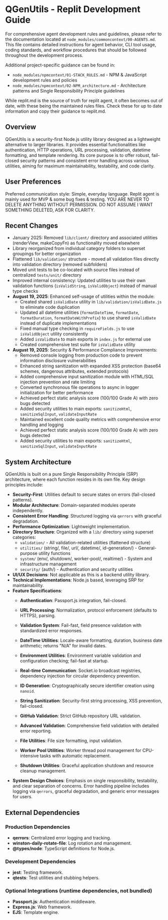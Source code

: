 # QGenUtils - Replit Development Guide

<!--AI Can write above this line-->

<!--┌── 🚫 PROTECTED: DO NOT EDIT (READ ONLY) BELOW THIS LINE-->
For comprehensive agent development rules and guidelines, please refer to the documentation 
located at `node_modules/commoncontext/00-AGENTS.md`. This file contains detailed instructions 
for agent behavior, CLI tool usage, coding standards, and workflow procedures that should be followed 
throughout the development process.

Additional project-specific guidance can be found in:
- `node_modules/npmcontext/01-STACK_RULES.md` - NPM & JavaScript development rules and policies
- `node_modules/npmcontext/02-NPM_architecture.md` - Architecture patterns and Single Responsibility Principle guidelines

While replit.md is the source of truth for replit agent, it often becomes out of date, 
with these being the maintained rules files. Check these for up to date information and 
copy their guidance to replit.md.
<!--└── END PROTECTED RANGE 🚫-->

<!--AI Can write from here on below-->

## Overview
QGenUtils is a security-first Node.js utility library designed as a lightweight alternative to larger libraries. It provides essential functionalities like authentication, HTTP operations, URL processing, validation, datetime formatting, and template rendering. Its core purpose is to offer robust, fail-closed security patterns and consistent error handling across various utilities, aiming for maximum maintainability, testability, and code clarity.

## User Preferences
Preferred communication style: Simple, everyday language.
Replit agent is mainly used for MVP & some bug fixes & testing.
YOU ARE NEVER TO DELETE ANYTHING WITHOUT PERMISSION. DO NOT ASSUME I WANT SOMETHING DELETED, ASK FOR CLARITY.

## Recent Changes
- January 2025: Removed `lib/client/` directory and associated utilities (renderView, makeCopyFn) as functionality moved elsewhere
- Library reorganized from individual category folders to superset groupings for better organization
- Flattened `lib/validation/` structure - moved all validation files directly into validation directory (removed subfolders)
- Moved unit tests to be co-located with source files instead of centralized `tests/unit/` directory
- Improved internal consistency: Updated utilities to use their own validation functions (`isValidString`, `isValidObject`) instead of manual type checks
- **August 19, 2025**: Enhanced self-usage of utilities within the module:
  - Created shared `isValidDate` utility in `lib/validation/isValidDate.js` to eliminate code duplication
  - Updated all datetime utilities (`formatDateTime`, `formatDate`, `formatDuration`, `formatDateWithPrefix`) to use shared `isValidDate` instead of duplicate implementations
  - Fixed manual type checking in `requireFields.js` to use `isValidObject` utility consistently
  - Added `isValidDate` to main exports in `index.js` for external use
  - Created comprehensive test suite for `isValidDate` utility
- **August 19, 2025**: Security & Performance Compliance Improvements:
  - Removed console logging from production code to prevent information disclosure vulnerabilities
  - Enhanced string sanitization with expanded XSS protection (base64 schemes, dangerous attributes, extended protocols)
  - Added comprehensive input sanitization module with HTML/SQL injection prevention and rate limiting
  - Converted synchronous file operations to async in logger initialization for better performance
  - Achieved perfect static analysis score (100/100 Grade A) with zero bugs detected
  - Added security utilities to main exports: `sanitizeHtml`, `sanitizeSqlInput`, `validateInputRate`
  - Maintained excellent code quality metrics with comprehensive error handling and logging
  - Achieved perfect static analysis score (100/100 Grade A) with zero bugs detected
  - Added security utilities to main exports: `sanitizeHtml`, `sanitizeSqlInput`, `validateInputRate`

## System Architecture
QGenUtils is built on a pure Single Responsibility Principle (SRP) architecture, where each function resides in its own file. Key design principles include:
- **Security-First**: Utilities default to secure states on errors (fail-closed patterns).
- **Modular Architecture**: Domain-separated modules operate independently.
- **Consistent Error Handling**: Structured logging via `qerrors` with graceful degradation.
- **Performance Optimization**: Lightweight implementation.
- **Directory Structure**: Organized with a `lib/` directory using superset categories:
  - `validation/` - All validation-related utilities (flattened structure)
  - `utilities/` (string/, file/, url/, datetime/, id-generation/) - General-purpose utility functions
  - `system/` (env/, shutdown/, worker-pool/, realtime/) - System and infrastructure management
  - `security/` (auth/) - Authentication and security utilities
- **UI/UX Decisions**: Not applicable as this is a backend utility library.
- **Technical Implementations**: Node.js based, leveraging SRP for maintainability.
- **Feature Specifications**:
    - **Authentication**: Passport.js integration, fail-closed.

    - **URL Processing**: Normalization, protocol enforcement (defaults to HTTPS), parsing.
    - **Validation System**: Fail-fast, field presence validation with standardized error responses.
    - **DateTime Utilities**: Locale-aware formatting, duration, business date arithmetic; returns "N/A" for invalid dates.
    - **Environment Utilities**: Environment variable validation and configuration checking; fail-fast at startup.
    - **Real-time Communication**: Socket.io broadcast registries, dependency injection for circular dependency prevention.

    - **ID Generation**: Cryptographically secure identifier creation using `nanoid`.
    - **String Sanitization**: Security-first string processing, XSS prevention, fail-closed.
    - **GitHub Validation**: Strict GitHub repository URL validation.
    - **Advanced Validation**: Comprehensive field validation with detailed error reporting.
    - **File Utilities**: File size formatting, input validation.
    - **Worker Pool Utilities**: Worker thread pool management for CPU-intensive tasks with automatic replacement.
    - **Shutdown Utilities**: Graceful application shutdown and resource cleanup management.
- **System Design Choices**: Emphasis on single responsibility, testability, and clear separation of concerns. Error handling pipeline includes logging via `qerrors`, graceful degradation, and generic error messages for users.

## External Dependencies

### Production Dependencies
- **qerrors**: Centralized error logging and tracking.
- **winston-daily-rotate-file**: Log rotation and management.
- **@types/node**: TypeScript definitions for Node.js.

### Development Dependencies
- **jest**: Testing framework.
- **qtests**: Test utilities and stubbing helpers.

### Optional Integrations (runtime dependencies, not bundled)
- **Passport.js**: Authentication middleware.
- **Express.js**: Web framework.
- **EJS**: Template engine.